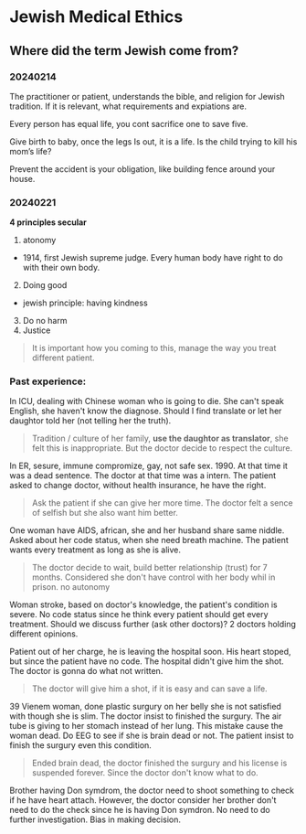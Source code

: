 # Jewish Medical Ethics 

## Where did the term Jewish come from?

### 20240214

The practitioner or patient, understands the bible, and religion for Jewish tradition. If it is relevant, what requirements and expiations are.


Every person has equal life, you cont sacrifice one to save five.

Give birth to baby, once the legs Is out, it is a life. Is the child trying to kill his mom’s life? 

Prevent the accident is your obligation, like building fence around your house.

### 20240221

**4 principles secular**

1. atonomy
- 1914, first Jewish supreme judge. Every human body have right to do with their own body. 
2. Doing good
- jewish principle: having kindness
3. Do no harm
4. Justice

> It is important how you coming to this, manage the way you treat different patient.

### Past experience:

In ICU, dealing with Chinese woman who is going to die. She can't speak English, she haven't know the diagnose. Should I find translate or let her daughtor told her (not telling her the truth).

> Tradition / culture of her family, **use the daughtor as translator**, she felt this is inappropriate. But the doctor decide to respect the culture.

In ER, sesure, immune compromize, gay, not safe sex. 1990. At that time it was a dead sentence. The doctor at that time was a intern. The patient asked to change doctor, without health insurance, he have the right. 

> Ask the patient if she can give her more time. The doctor felt a sence of selfish but she also want him better.

One woman have AIDS, african, she and her husband share same niddle. Asked about her code status, when she need breath machine. The patient wants every treatment as long as she is alive. 

> The doctor decide to wait, build better relationship (trust) for 7 months. Considered she don't have control with her body whil in prison. no autonomy

Woman stroke, based on doctor's knowledge, the patient's condition is severe. No code status since he think every patient should get every treatment. Should we discuss further (ask other doctors)? 2 doctors holding different opinions.

Patient out of her charge, he is leaving the hospital soon. His heart stoped, but since the patient have no code. The hospital didn't give him the shot. The doctor is gonna do what not written. 

> The doctor will give him a shot, if it is easy and can save a life.

39 Vienem woman, done plastic surgury on her belly she is not satisfied with though she is slim. The doctor insist to finished the surgury. The air tube is giving to her stomach instead of her lung. This mistake cause the woman dead. Do EEG to see if she is brain dead or not. The patient insist to finish the surgury even this condition.

> Ended brain dead, the doctor finished the surgury and his license is suspended forever. Since the doctor don't know what to do. 

Brother having Don symdrom, the doctor need to shoot something to check if he have heart attach. However, the doctor consider her brother don't need to do the check since he is having Don symdron. No need to do further investigation. Bias in making decision.